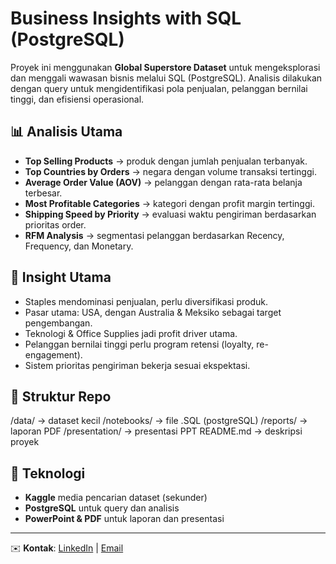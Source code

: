 # Business Insights with SQL (PostgreSQL)

Proyek ini menggunakan **Global Superstore Dataset** untuk mengeksplorasi dan menggali wawasan bisnis melalui SQL (PostgreSQL). Analisis dilakukan dengan query untuk mengidentifikasi pola penjualan, pelanggan bernilai tinggi, dan efisiensi operasional.

## 📊 Analisis Utama
- **Top Selling Products** → produk dengan jumlah penjualan terbanyak.
- **Top Countries by Orders** → negara dengan volume transaksi tertinggi.
- **Average Order Value (AOV)** → pelanggan dengan rata-rata belanja terbesar.
- **Most Profitable Categories** → kategori dengan profit margin tertinggi.
- **Shipping Speed by Priority** → evaluasi waktu pengiriman berdasarkan prioritas order.
- **RFM Analysis** → segmentasi pelanggan berdasarkan Recency, Frequency, dan Monetary.

## 📌 Insight Utama
- Staples mendominasi penjualan, perlu diversifikasi produk.  
- Pasar utama: USA, dengan Australia & Meksiko sebagai target pengembangan.  
- Teknologi & Office Supplies jadi profit driver utama.  
- Pelanggan bernilai tinggi perlu program retensi (loyalty, re-engagement).  
- Sistem prioritas pengiriman bekerja sesuai ekspektasi.

## 📂 Struktur Repo
/data/ → dataset kecil
/notebooks/ → file .SQL (postgreSQL)
/reports/ → laporan PDF
/presentation/ → presentasi PPT
README.md → deskripsi proyek

## 🚀 Teknologi
- **Kaggle** media pencarian dataset (sekunder)
- **PostgreSQL** untuk query dan analisis
- **PowerPoint & PDF** untuk laporan dan presentasi

---

✉️ **Kontak**: [LinkedIn](http://linkedin.com/in/ilham-akbar-3301abc) | [Email](mailto:ilhamakr3301@gmail.com)  
